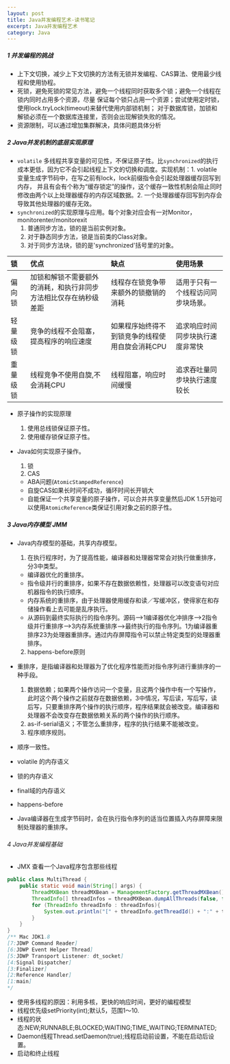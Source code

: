 ```yaml
---
layout: post
title: Java并发编程艺术-读书笔记
excerpt: Java并发编程艺术
category: Java
---
```


##### 1 并发编程的挑战

- 上下文切换，减少上下文切换的方法有无锁并发编程、CAS算法、使用最少线程和使用协程。
- 死锁，避免死锁的常见方法，避免一个线程同时获取多个锁；避免一个线程在锁内同时占用多个资源，尽量
  保证每个锁只占用一个资源；尝试使用定时锁，使用lock.tryLock(timeout)来替代使用内部锁机制；
  对于数据库锁，加锁和解锁必须在一个数据库连接里，否则会出现解锁失败的情况。
- 资源限制，可以通过增加集群解决，具体问题具体分析

##### 2 Java并发机制的底层实现原理

- `volatile` 多线程共享变量的可见性，不保证原子性。比`synchronized`的执行成本更低，因为它不会引起线程上下文的切换和调度。实现机制：1. volatile变量生成字节码中，在写之前有lock，lock前缀指令会引起处理器缓存回写到内存，
并且有会有个称为“缓存锁定”的操作，这个缓存一致性机制会阻止同时修改由两个以上处理器缓存的内存区域数据。2. 一个处理器缓存回写到内存会导致其他处理器的缓存无效。
- `synchronized`的实现原理与应用。每个对象对应会有一对Monitor，monitorenter/monitorexit
  1. 普通同步方法，锁的是当前实例对象。
  2. 对于静态同步方法，锁是当前类的Class对象。
  3. 对于同步方法块，锁的是'synchronized'括号里的对象。

锁 | 优点| 缺点| 使用场景 |
:--|:---|:----|:--------|
偏向锁|加锁和解锁不需要额外的消耗，和执行非同步方法相比仅存在纳秒级差距|线程存在锁竞争带来额外的锁撤销的消耗|适用于只有一个线程访问同步块场景。|
轻量级锁| 竞争的线程不会阻塞，提高程序的响应速度|如果程序始终得不到锁竞争的线程使用自旋会消耗CPU|追求响应时间同步块执行速度非常快|
重量级锁|线程竞争不使用自旋,不会消耗CPU|线程阻塞，响应时间缓慢|追求吞吐量同步块执行速度较长|

- 原子操作的实现原理
  1. 使用总线锁保证原子性。
  2. 使用缓存锁保证原子性。

- Java如何实现原子操作。
  1. 锁
  2. CAS
    - ABA问题(`AtomicStampedReference`)
    - 自旋CAS如果长时间不成功，循环时间长开销大
    - 自能保证一个共享变量的原子操作，可以合并共享变量然后JDK 1.5开始可以使用`AtomicReference`类保证引用对象之前的原子性。


##### 3 Java内存模型 JMM

- Java内存模型的基础，共享内存模型。
  1. 在执行程序时，为了提高性能，编译器和处理器常常会对执行做重排序，分3中类型。
    - 编译器优化的重排序。
    - 指令级并行的重排序，如果不存在数据依赖性，处理器可以改变语句对应机器指令的执行顺序。
    - 内存系统的重排序，由于处理器使用缓存和读／写缓冲区，使得家在和存储操作看上去可能是乱序执行。
    - 从源码到最终实际执行的指令序列。源码-->1编译器优化冲排序-->2指令级并行重排序-->3内存系统重排序-->最终执行的指令序列。1为编译器重排序23为处理器重排序。通过内存屏障指令可以禁止特定类型的处理器重排序。
  2. happens-before原则

- 重排序，是指编译器和处理器为了优化程序性能而对指令序列进行重排序的一种手段。
  1. 数据依赖；如果两个操作访问一个变量，且这两个操作中有一个写操作，此时这个两个操作之前就存在数据依赖，3中情况，写后读，写后写，读后写，只要重排序两个操作的执行顺序，程序结果就会被改变。编译器和处理器不会改变存在数据依赖关系的两个操作的执行顺序。
  2. as-if-serial语义；不管怎么重排序，程序的执行结果不能被改变。
  3. 程序顺序规则。

- 顺序一致性。

- volatile 的内存语义

- 锁的内存语义

- final域的内存语义

- happens-before

- Java编译器在生成字节码时，会在执行指令序列的适当位置插入内存屏障来限制处理器的重排序。

###### 4 Java并发编程基础

- JMX 查看一个Java程序包含那些线程

```java
public class MultiThread {
    public static void main(String[] args) {
        ThreadMXBean threadMXBean = ManagementFactory.getThreadMXBean();
        ThreadInfo[] threadInfos = threadMXBean.dumpAllThreads(false, false);
        for (ThreadInfo threadInfo : threadInfos){
            System.out.println("[" + threadInfo.getThreadId() + ":" + threadInfo.getThreadName() + "]");
        }
    }
}
/** Mac JDK1.8
[7:JDWP Command Reader]
[6:JDWP Event Helper Thread]
[5:JDWP Transport Listener: dt_socket]
[4:Signal Dispatcher]
[3:Finalizer]
[2:Reference Handler]
[1:main]
*/
```

- 使用多线程的原因：利用多核，更快的响应时间，更好的编程模型
- 线程优先级setPriority(int);默认5，范围1～10.
- 线程的状态:NEW;RUNNABLE;BLOCKED;WAITING;TIME_WAITING;TERMINATED;
- Daemon线程Thread.setDaemon(true);线程启动前设置，不能在启动后设置。
- 启动和终止线程

